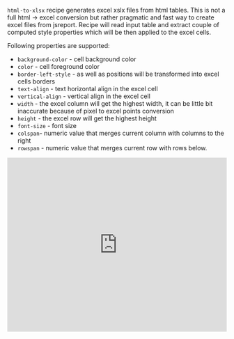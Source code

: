 `html-to-xlsx` recipe generates excel xslx files from html tables. This is not a full html -> excel conversion but rather pragmatic and fast way to create excel files from jsreport. Recipe will read input table and extract couple of computed style properties which will be then applied to the excel cells.

Following properties are supported:

- `background-color` - cell background color
- `color` - cell foreground color
- `border-left-style` - as well as positions will be transformed into excel cells borders
- `text-align` - text horizontal align in the excel cell
- `vertical-align` - vertical align in the excel cell
- `width` - the excel column will get the highest width, it can be little bit inaccurate because of pixel to excel points conversion
- `height` - the excel row will get the highest height
- `font-size` - font size
- `colspan`- numeric value that merges current column with columns to the right
- `rowspan` - numeric value that merges current row with rows below.


<iframe src='https://playground.jsreport.net/studio/workspace/Y3BG0fnPa/1?embed=1' width="100%" height="400" frameborder="0"></iframe>
